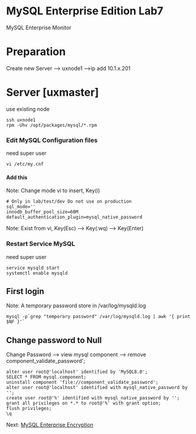 # MySQL Enterprise Edition Lab7
MySQL Enterprise Monitor

# Preparation
Create new Server --> uxnode1
                    -->ip add 10.1.x.201

# Server [uxmaster] 
use existing node
```
ssh uxnode1 
rpm -Uhv /opt/packages/mysql/*.rpm

```

### Edit MySQL Configuration files ###
need super user
```
vi /etc/my.cnf
```
#### Add this ####
Note: Change mode vi to insert, Key(i)
```
# Only in lab/test/dev Do not use on production
sql_mode=''
innodb_buffer_pool_size=60M
default_authentication_plugin=mysql_native_password
```
Note: Exist from vi, Key(Esc) --> Key(:wq) --> Key(Enter)  
### Restart Service MySQL ###
need super user
```
service mysqld start
systemctl enable mysqld
```
## First login
Note: A temporary password store in /var/log/mysqld.log 
```
mysql -p`grep "temporary password" /var/log/mysqld.log | awk '{ print $NF }'`
```
## Change password to Null
Change Password --> view mysql component --> remove component_validate_password'; 
```
alter user root@'localhost' identified by 'MySQL8.0';
SELECT * FROM mysql.component;
uninstall component 'file://component_validate_password';
alter user root@'localhost' identified with mysql_native_password by '';
create user root@'%' identified with mysql_native_password by ''; grant all privileges on *.* to root@'%' with grant option;
flush privileges;
\q
```


Next: [ MySQL Enterprise Encryption](../lab8) 